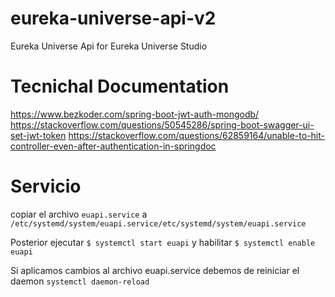 # eureka-universe-api-v2
Eureka Universe Api for Eureka Universe Studio
# Tecnichal Documentation
https://www.bezkoder.com/spring-boot-jwt-auth-mongodb/
https://stackoverflow.com/questions/50545286/spring-boot-swagger-ui-set-jwt-token
https://stackoverflow.com/questions/62859164/unable-to-hit-controller-even-after-authentication-in-springdoc
# Servicio
copiar el archivo ``euapi.service`` a
``
/etc/systemd/system/euapi.service/etc/systemd/system/euapi.service
``

Posterior ejecutar
``$ systemctl start euapi``
y habilitar ``$ systemctl enable euapi``

Si aplicamos cambios al archivo euapi.service debemos de reiniciar el daemon
``systemctl daemon-reload``